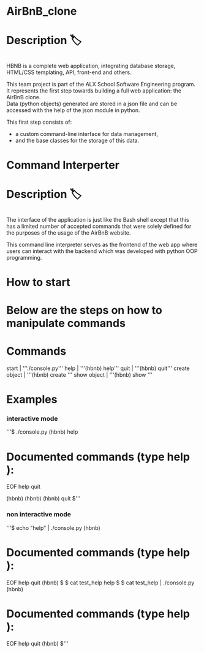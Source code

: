 # AirBnB_clone
# Description :label:

## 

HBNB is a complete web application, integrating database storage, HTML/CSS templating, API, front-end and others.

This team project is part of the ALX School Software Engineering program. </br>
It represents the first step towards building a full web application: the AirBnB clone.</br>
Data (python objects) generated are stored in a json file and can be accessed with the help of the json module in python. </br>

This first step consists of:
- a custom command-line interface for data management,
- and the base classes for the storage of this data.

# Command Interperter
# Description :label:

##

The interface of the application is just like the Bash shell except that this has a limited number of accepted commands that were solely defined for the purposes of the usage of the AirBnB website.</br>

This command line interpreter serves as the frontend of the web app where users can interact with the backend which was developed with python OOP programming.</br>

# How to start
# Below are the steps on how to manipulate commands

# Commands 
start | '''./console.py'''
help  | '''(hbnb) help<topic>'''
quit | '''(hbnb) quit'''
create object | '''(hbnb) create <class>'''
show object | '''(hbnb) show <class>'''

# Examples

### interactive mode
'''$ ./console.py
(hbnb) help

Documented commands (type help <topic>):
========================================
EOF  help  quit

(hbnb) 
(hbnb) 
(hbnb) quit
$'''

### non interactive mode
'''$ echo "help" | ./console.py
(hbnb)

Documented commands (type help <topic>):
========================================
EOF  help  quit
(hbnb) 
$
$ cat test_help
help
$
$ cat test_help | ./console.py
(hbnb)

Documented commands (type help <topic>):
========================================
EOF  help  quit
(hbnb) 
$'''

